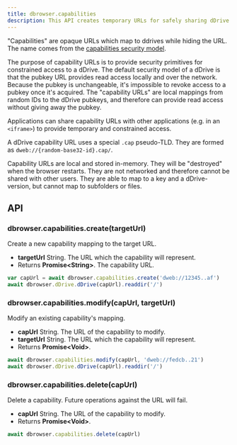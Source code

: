 ```yaml
---
title: dbrowser.capabilities
description: This API creates temporary URLs for safely sharing dDrive access between applications
---
```


"Capabilities" are opaque URLs which map to ddrives while hiding the URL. The name comes from the [capabilities security model](https://en.wikipedia.org/wiki/Capability-based_security).

The purpose of capability URLs is to provide security primitives for constrained access to a dDrive. The default security model of a dDrive is that the pubkey URL provides read access locally and over the network. Because the pubkey is unchangeable, it's impossible to revoke access to a pubkey once it's acquired. The "capability URLs" are local mappings from random IDs to the dDrive pubkeys, and therefore can provide read access without giving away the pubkey.

Applications can share capability URLs with other applications (e.g. in an `<iframe>`) to provide temporary and constrained access.

A dDrive capability URL uses a special `.cap` pseudo-TLD. They are formed as `dweb://{random-base32-id}.cap/`.

Capability URLs are local and stored in-memory. They will be "destroyed" when the browser restarts. They are not networked and therefore cannot be shared with other users. They are able to map to a key and a dDrive-version, but cannot map to subfolders or files.

## API

### dbrowser.capabilities.create(targetUrl)

Create a new capability mapping to the target URL.

* **targetUrl** String. The URL which the capability will represent.
* Returns **Promise&lt;String&gt;**. The capability URL.

```javascript
var capUrl = await dbrowser.capabilities.create('dweb://12345..af')
await dbrowser.dDrive.dDrive(capUrl).readdir('/')
```

### dbrowser.capabilities.modify(capUrl, targetUrl)

Modify an existing capability's mapping.

* **capUrl** String. The URL of the capability to modify.
* **targetUrl** String. The URL which the capability will represent.
* Returns **Promise&lt;Void&gt;**.

```javascript
await dbrowser.capabilities.modify(capUrl, 'dweb://fedcb..21')
await dbrowser.dDrive.dDrive(capUrl).readdir('/')
```

### dbrowser.capabilities.delete(capUrl)

Delete a capability. Future operations against the URL will fail.

* **capUrl** String. The URL of the capability to modify.
* Returns **Promise&lt;Void&gt;**.

```javascript
await dbrowser.capabilities.delete(capUrl)
```

